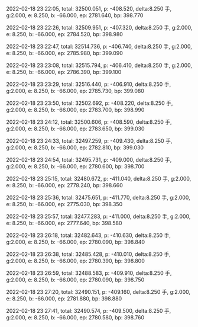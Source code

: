 2022-02-18 23:22:05, total: 32500.051, p: -408.520, delta:8.250 手, g:2.000, e: 8.250, b: -66.000, ep: 2781.640, bp: 398.770

2022-02-18 23:22:26, total: 32509.951, p: -407.320, delta:8.250 手, g:2.000, e: 8.250, b: -66.000, ep: 2784.520, bp: 398.980

2022-02-18 23:22:47, total: 32514.736, p: -406.740, delta:8.250 手, g:2.000, e: 8.250, b: -66.000, ep: 2785.980, bp: 399.090

2022-02-18 23:23:08, total: 32515.794, p: -406.410, delta:8.250 手, g:2.000, e: 8.250, b: -66.000, ep: 2786.390, bp: 399.100

2022-02-18 23:23:29, total: 32516.440, p: -406.910, delta:8.250 手, g:2.000, e: 8.250, b: -66.000, ep: 2785.730, bp: 399.080

2022-02-18 23:23:50, total: 32502.692, p: -408.220, delta:8.250 手, g:2.000, e: 8.250, b: -66.000, ep: 2783.700, bp: 398.990

2022-02-18 23:24:12, total: 32500.606, p: -408.590, delta:8.250 手, g:2.000, e: 8.250, b: -66.000, ep: 2783.650, bp: 399.030

2022-02-18 23:24:33, total: 32497.259, p: -409.430, delta:8.250 手, g:2.000, e: 8.250, b: -66.000, ep: 2782.810, bp: 399.030

2022-02-18 23:24:54, total: 32495.731, p: -409.000, delta:8.250 手, g:2.000, e: 8.250, b: -66.000, ep: 2780.600, bp: 398.700

2022-02-18 23:25:15, total: 32480.672, p: -411.040, delta:8.250 手, g:2.000, e: 8.250, b: -66.000, ep: 2778.240, bp: 398.660

2022-02-18 23:25:36, total: 32475.651, p: -411.770, delta:8.250 手, g:2.000, e: 8.250, b: -66.000, ep: 2775.030, bp: 398.350

2022-02-18 23:25:57, total: 32477.283, p: -411.000, delta:8.250 手, g:2.000, e: 8.250, b: -66.000, ep: 2777.640, bp: 398.580

2022-02-18 23:26:18, total: 32482.643, p: -410.630, delta:8.250 手, g:2.000, e: 8.250, b: -66.000, ep: 2780.090, bp: 398.840

2022-02-18 23:26:38, total: 32485.428, p: -410.010, delta:8.250 手, g:2.000, e: 8.250, b: -66.000, ep: 2780.390, bp: 398.800

2022-02-18 23:26:59, total: 32488.583, p: -409.910, delta:8.250 手, g:2.000, e: 8.250, b: -66.000, ep: 2780.090, bp: 398.750

2022-02-18 23:27:20, total: 32490.151, p: -409.160, delta:8.250 手, g:2.000, e: 8.250, b: -66.000, ep: 2781.880, bp: 398.880

2022-02-18 23:27:41, total: 32490.574, p: -409.500, delta:8.250 手, g:2.000, e: 8.250, b: -66.000, ep: 2780.580, bp: 398.760